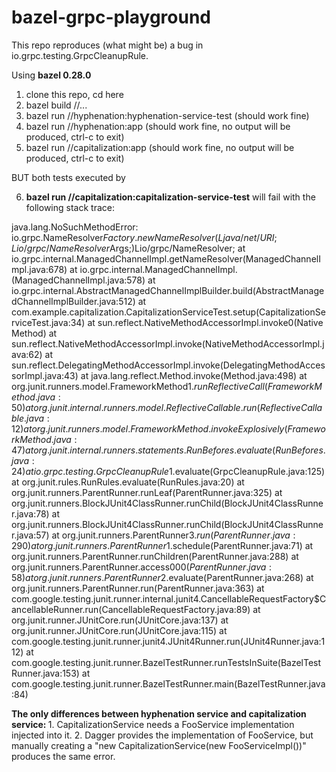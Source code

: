 # bazel-grpc-playground
This repo reproduces (what might be) a bug in io.grpc.testing.GrpcCleanupRule.

Using <b>bazel 0.28.0</b>

1.  clone this repo, cd here
2.  bazel build //...
3.  bazel run //hyphenation:hyphenation-service-test (should work fine)
4.  bazel run //hyphenation:app (should work fine, no output will be produced, ctrl-c to exit)
5.  bazel run //capitalization:app (should work fine, no output will be produced, ctrl-c to exit)

BUT both tests executed by

6.  <b>bazel run //capitalization:capitalization-service-test</b>  will fail with the following stack trace:


java.lang.NoSuchMethodError: io.grpc.NameResolver$Factory.newNameResolver(Ljava/net/URI;Lio/grpc/NameResolver$Args;)Lio/grpc/NameResolver;
	at io.grpc.internal.ManagedChannelImpl.getNameResolver(ManagedChannelImpl.java:678)
	at io.grpc.internal.ManagedChannelImpl.<init>(ManagedChannelImpl.java:578)
	at io.grpc.internal.AbstractManagedChannelImplBuilder.build(AbstractManagedChannelImplBuilder.java:512)
	at com.example.capitalization.CapitalizationServiceTest.setup(CapitalizationServiceTest.java:34)
	at sun.reflect.NativeMethodAccessorImpl.invoke0(Native Method)
	at sun.reflect.NativeMethodAccessorImpl.invoke(NativeMethodAccessorImpl.java:62)
	at sun.reflect.DelegatingMethodAccessorImpl.invoke(DelegatingMethodAccessorImpl.java:43)
	at java.lang.reflect.Method.invoke(Method.java:498)
	at org.junit.runners.model.FrameworkMethod$1.runReflectiveCall(FrameworkMethod.java:50)
	at org.junit.internal.runners.model.ReflectiveCallable.run(ReflectiveCallable.java:12)
	at org.junit.runners.model.FrameworkMethod.invokeExplosively(FrameworkMethod.java:47)
	at org.junit.internal.runners.statements.RunBefores.evaluate(RunBefores.java:24)
	at io.grpc.testing.GrpcCleanupRule$1.evaluate(GrpcCleanupRule.java:125)
	at org.junit.rules.RunRules.evaluate(RunRules.java:20)
	at org.junit.runners.ParentRunner.runLeaf(ParentRunner.java:325)
	at org.junit.runners.BlockJUnit4ClassRunner.runChild(BlockJUnit4ClassRunner.java:78)
	at org.junit.runners.BlockJUnit4ClassRunner.runChild(BlockJUnit4ClassRunner.java:57)
	at org.junit.runners.ParentRunner$3.run(ParentRunner.java:290)
	at org.junit.runners.ParentRunner$1.schedule(ParentRunner.java:71)
	at org.junit.runners.ParentRunner.runChildren(ParentRunner.java:288)
	at org.junit.runners.ParentRunner.access$000(ParentRunner.java:58)
	at org.junit.runners.ParentRunner$2.evaluate(ParentRunner.java:268)
	at org.junit.runners.ParentRunner.run(ParentRunner.java:363)
	at com.google.testing.junit.runner.internal.junit4.CancellableRequestFactory$CancellableRunner.run(CancellableRequestFactory.java:89)
	at org.junit.runner.JUnitCore.run(JUnitCore.java:137)
	at org.junit.runner.JUnitCore.run(JUnitCore.java:115)
	at com.google.testing.junit.runner.junit4.JUnit4Runner.run(JUnit4Runner.java:112)
	at com.google.testing.junit.runner.BazelTestRunner.runTestsInSuite(BazelTestRunner.java:153)
	at com.google.testing.junit.runner.BazelTestRunner.main(BazelTestRunner.java:84)




<b> The only differences between hyphenation service and capitalization service: </b>
	1.  CapitalizationService needs a FooService implementation injected into it.
	2.  Dagger provides the implementation of FooService, but manually creating a "new CapitalizationService(new FooServiceImpl())" produces the same error.
